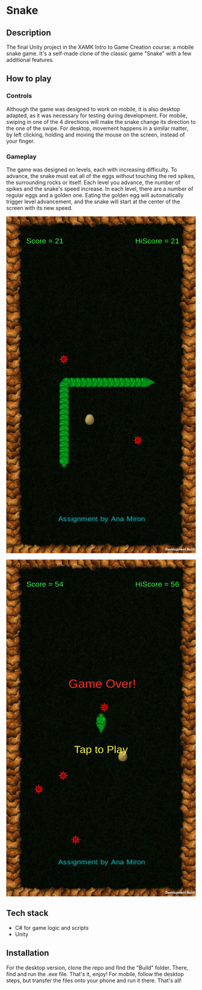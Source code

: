 # Snake

## Description
The final Unity project in the XAMK Intro to Game Creation course: a mobile snake game. It's a self-made clone of the classic game "Snake" with a few additional features.

## How to play
### Controls
Although the game was designed to work on mobile, it is also desktop adapted, as it was necessary for testing during development. For mobile, swiping in one of the 4 directions will make the snake change its
direction to the one of the swipe. For desktop, movement happens in a similar matter, by left clicking, holding and moving the mouse on the screen, instead of your finger.

### Gameplay
The game was designed on levels, each with increasing difficulty. To advance, the snake must eat all of the eggs without touching the red spikes, the surrounding rocks or itself. Each level you advance, the number
of spikes and the snake's speed increase. In each level, there are a number of regular eggs and a golden one. Eating the golden egg will automatically trigger level advancement, and the snake will start at the center
of the screen with its new speed.

![alt text](https://github.com/ana-512-git/mobile-snake-game-XAMK/blob/main/readme-media/Screenshot_20210103-041148_Module5_SnakeGame.jpg)

![alt text](https://github.com/ana-512-git/mobile-snake-game-XAMK/blob/main/readme-media/Screenshot_20210103-041933_Module5_SnakeGame.jpg)

## Tech stack
+ C# for game logic and scripts
+ Unity

## Installation
For the desktop version, clone the repo and find the "Build" folder. There, find and run the .exe file. That's it, enjoy!
For mobile, follow the desktop steps, but transfer the files onto your phone and run it there. That's all!
